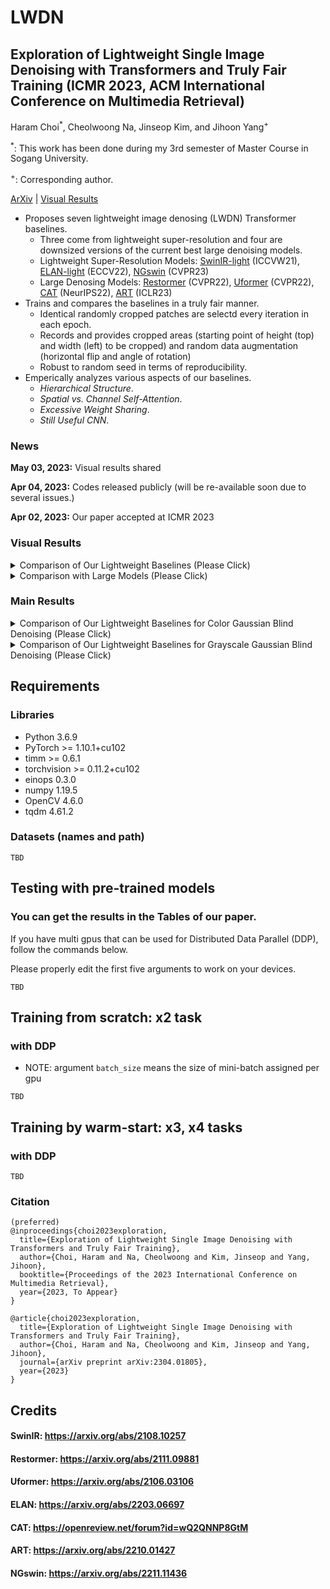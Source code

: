 # LWDN
## Exploration of Lightweight Single Image Denoising with Transformers and Truly Fair Training (ICMR 2023, ACM International Conference on Multimedia Retrieval)

Haram Choi<sup>*</sup>, Cheolwoong Na, Jinseop Kim, and Jihoon Yang<sup>+</sup>

<sup>*</sup>: This work has been done during my 3rd semester of Master Course in Sogang University.

<sup>+</sup>: Corresponding author.

[ArXiv](https://arxiv.org/abs/2304.01805) | [Visual Results](https://1drv.ms/f/s!AoUesdU_BVZritcF9FL05jkHOAkqCA?e=Ql685q)

- Proposes seven lightweight image denosing (LWDN) Transformer baselines.
  - Three come from lightweight super-resolution and four are downsized versions of the current best large denoising models.
  - Lightweight Super-Resolution Models: [SwinIR-light](https://arxiv.org/abs/2108.10257) (ICCVW21), [ELAN-light](https://arxiv.org/abs/2203.06697) (ECCV22), [NGswin](https://arxiv.org/abs/2211.11436) (CVPR23)
  - Large Denosing Models: [Restormer](https://arxiv.org/abs/2111.09881) (CVPR22), [Uformer](https://arxiv.org/abs/2106.03106) (CVPR22), [CAT](https://openreview.net/forum?id=wQ2QNNP8GtM) (NeurIPS22), [ART](https://arxiv.org/abs/2210.01427) (ICLR23)
- Trains and compares the baselines in a truly fair manner.
  - Identical randomly cropped patches are selectd every iteration in each epoch.
  - Records and provides cropped areas (starting point of height (top) and width (left) to be cropped) and random data augmentation (horizontal flip and angle of rotation)
  - Robust to random seed in terms of reproducibility.
- Emperically analyzes various aspects of our baselines.
  - _Hierarchical Structure_.
  - _Spatial vs. Channel Self-Attention_.
  - _Excessive Weight Sharing_.
  - _Still Useful CNN_.
  
### News
**May 03, 2023:** Visual results shared

**Apr 04, 2023:** Codes released publicly (will be re-available soon due to several issues.)

**Apr 02, 2023:** Our paper accepted at ICMR 2023

### Visual Results

<details>
<summary>Comparison of Our Lightweight Baselines (Please Click)</summary>

![001denoising_results](https://user-images.githubusercontent.com/69415453/229990361-53e7d0e4-969b-4539-8c91-214f61a3ceb2.png)

</details>

<details>
<summary>Comparison with Large Models (Please Click)</summary>

![002comp_with_large](https://user-images.githubusercontent.com/69415453/229990365-b7eae8f8-976c-4fca-a866-4c3cf26a922d.png)

</details>

### Main Results

<details>
<summary>Comparison of Our Lightweight Baselines for Color Gaussian Blind Denoising (Please Click)</summary>

![003color_denoising](https://user-images.githubusercontent.com/69415453/229990368-a77730fb-8ba7-493a-bdf8-0754f6eb46d4.png)

</details>

<details>
<summary>Comparison of Our Lightweight Baselines for Grayscale Gaussian Blind Denoising (Please Click)</summary>

![004gray_denoising](https://user-images.githubusercontent.com/69415453/229990371-93aee4d0-165f-489d-9170-65f10667fd60.png)

</details>

## Requirements

### Libraries
* Python 3.6.9
* PyTorch >= 1.10.1+cu102
* timm >= 0.6.1
* torchvision >= 0.11.2+cu102
* einops 0.3.0
* numpy 1.19.5
* OpenCV 4.6.0
* tqdm 4.61.2

### Datasets (names and path)

```
TBD
```

## Testing with pre-trained models
### You can get the results in the Tables of our paper.

If you have multi gpus that can be used for Distributed Data Parallel (DDP), follow the commands below.

Please properly edit the first five arguments to work on your devices.
```
TBD
```

## Training from scratch: x2 task
### with DDP
- NOTE: argument ```batch_size``` means the size of mini-batch assigned per gpu
```
TBD
```

## Training by warm-start: x3, x4 tasks
### with DDP
```
TBD
```

### Citation
```
(preferred)
@inproceedings{choi2023exploration,
  title={Exploration of Lightweight Single Image Denoising with Transformers and Truly Fair Training},
  author={Choi, Haram and Na, Cheolwoong and Kim, Jinseop and Yang, Jihoon},
  booktitle={Proceedings of the 2023 International Conference on Multimedia Retrieval},
  year={2023, To Appear}
}

@article{choi2023exploration,
  title={Exploration of Lightweight Single Image Denoising with Transformers and Truly Fair Training},
  author={Choi, Haram and Na, Cheolwoong and Kim, Jinseop and Yang, Jihoon},
  journal={arXiv preprint arXiv:2304.01805},
  year={2023}
}
```

## Credits
#### SwinIR: https://arxiv.org/abs/2108.10257
#### Restormer: https://arxiv.org/abs/2111.09881
#### Uformer: https://arxiv.org/abs/2106.03106
#### ELAN: https://arxiv.org/abs/2203.06697
#### CAT: https://openreview.net/forum?id=wQ2QNNP8GtM
#### ART: https://arxiv.org/abs/2210.01427
#### NGswin: https://arxiv.org/abs/2211.11436
